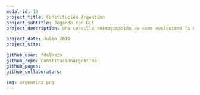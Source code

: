 ```yaml
---
modal-id: 10
project_title: Constitución Argentina
project_subtitle: Jugando con Git
project_description: Una sencilla reimaginación de como evolucionó la Constitución de la Nación Argentina a través de los años, usando git como herramienta. El historial de diferencias que dió cada reforma constitucional termina dando un panorama de como cambió el pais en su historia, pasando por las distintas dictaduras y etapas. Utiliza todo lo que provee git y github para ser lo más completa posible, sea el tiempo del commit, un Pull Request declinado, u otras cosas.

project_date: Julio 2019
project_site: 

github_user: fdelmazo
github_repo: ConstitucionArgentina
github_pages: 
github_collaborators:

img: argentina.png
---
```

